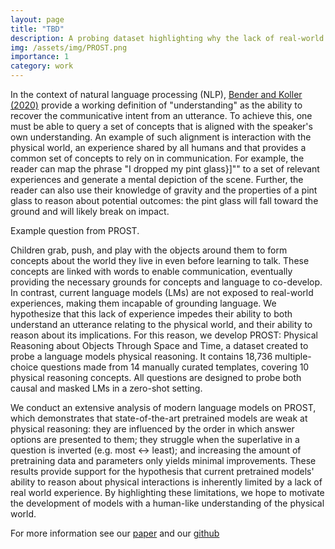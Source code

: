 ```yaml
---
layout: page
title: "TBD"
description: A probing dataset highlighting why the lack of real-world experience hinders language understanding.
img: /assets/img/PROST.png
importance: 1
category: work
---
```

In the context of natural language processing (NLP), [Bender and Koller (2020)](https://www.aclweb.org/anthology/2020.acl-main.463/) provide a working definition of "understanding" as the ability to recover the communicative intent from an utterance. To achieve this, one must be able to query a set of concepts that is aligned with the speaker's own understanding. An example of such alignment is interaction with the physical world, an experience shared by all humans and that provides a common set of concepts to rely on in communication.
For example, the reader can map the phrase "I dropped my pint glass}]"" to a set of relevant experiences and generate a mental depiction of the scene. Further, the reader can also use their knowledge of gravity and the properties of a pint glass to reason about potential outcomes: the pint glass will fall toward the ground and will likely break on impact. 

<div class="row">
    <div class="col-sm mt-3 mt-md-0">
        <img class="img-fluid " src="{{ '/assets/img/PROST.png' | relative_url }}" alt="" title="PROST example"/>
    </div>
</div>
<div class="caption">
    Example question from PROST.
</div>


Children grab, push, and play with the objects around them to form concepts about the world they live in even before learning to talk. These concepts are linked with words to enable communication, eventually providing the necessary grounds for concepts and language to co-develop. In contrast, current language models (LMs) are not exposed to real-world experiences, making them incapable of grounding language. We hypothesize that this lack of experience impedes their ability to both understand an utterance relating to the physical world, and their ability to reason about its implications. For this reason, we develop PROST: Physical Reasoning about Objects Through Space and Time, a dataset created to probe a language models physical reasoning. It contains 18,736 multiple-choice questions made from 14 manually curated templates, covering 10 physical reasoning concepts. All questions are designed to probe both causal and masked LMs in a zero-shot setting. 

We conduct an extensive analysis of modern language models on PROST, which demonstrates that state-of-the-art pretrained models are weak at physical reasoning: they are influenced by the order in which answer options are presented to them; they struggle when the superlative in a question is inverted (e.g. most <-> least); and increasing the amount of pretraining data and parameters only yields minimal improvements. These results provide support for the hypothesis that current pretrained models' ability to reason about physical interactions is inherently limited by a lack of real world experience. By highlighting these limitations, we hope to motivate the development of models with a human-like understanding of the physical world.

For more information see our [paper](#TODO_still_in_review) and our [github](#TODO_still_in_review)